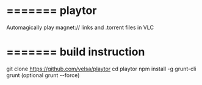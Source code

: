 =======
playtor
=======

Automagically play magnet:// links and .torrent files in VLC


=======
build instruction
=======

git clone https://github.com/velsa/playtor
cd playtor
npm install -g grunt-cli
grunt 
(optional grunt --force)